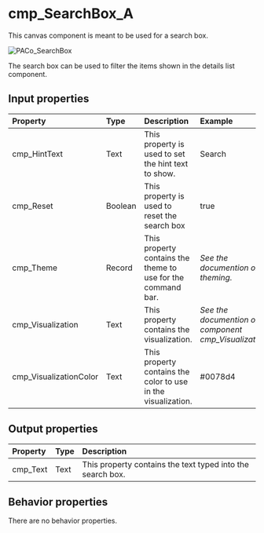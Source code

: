 # cmp_SearchBox_A

This canvas component is meant to be used for a search box.

![PACo_SearchBox](https://user-images.githubusercontent.com/35654198/197222952-adf0cb05-25cc-4084-8d4a-9496a88ee0d0.png)

The search box can be used to filter the items shown in the details list component.

## **Input properties**

| Property | Type | Description | Example |
| :--- | :--- | :--- | :--- |
| cmp_HintText | Text | This property is used to set the hint text to show. | Search |
| cmp_Reset | Boolean | This property is used to reset the search box | true |
| cmp_Theme | Record | This property contains the theme to use for the command bar. | *See the documention on theming.* |
| cmp_Visualization | Text | This property contains the visualization. | *See the documention on the component cmp_Visualization_A.* |
| cmp_VisualizationColor | Text | This property contains the color to use in the visualization. | #0078d4 |

## **Output properties**

| Property | Type | Description |
| :--- | :--- | :--- |
| cmp_Text | Text | This property contains the text typed into the search box. |

## **Behavior properties**

There are no behavior properties.
